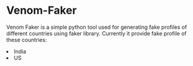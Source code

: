 # Venom-Faker
Venom Faker is a simple python tool used for generating fake profiles of different countries using faker library.
Currently it provide fake profile of these countries: 
<li>India</li>
<li>US</li>
